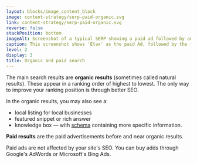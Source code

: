 ```yaml
---
layout: blocks/image_content_block
image: content-strategy/serp-paid-organic.svg
link: content-strategy/serp-paid-organic.svg
reverse: false
stackPosition: bottom
imageAlt: Screenshot of a typical SERP showing a paid ad followed by an organic result.
caption: This screenshot shows 'Etax' as the paid Ad, followed by the first organic result 'Lodge online | Australian Taxation Office'. 
level: 2
display: 3
title: Organic and paid search
---
```

The main search results are **organic results** (sometimes called natural results). These appear in a ranking order of highest to lowest. The only way to improve your ranking position is through better SEO.

In the organic results, you may also see a:
- local listing for local businesses
- featured snippet or rich answer
- knowledge box — with [schema](/content-strategy/search-engine-optimisation/seo-terms/#schema) containing more specific information.

**Paid results** are the paid advertisements before and near organic results.

Paid ads are not affected by your site's SEO. You can buy adds through Google's AdWords or Microsoft's Bing Ads.
